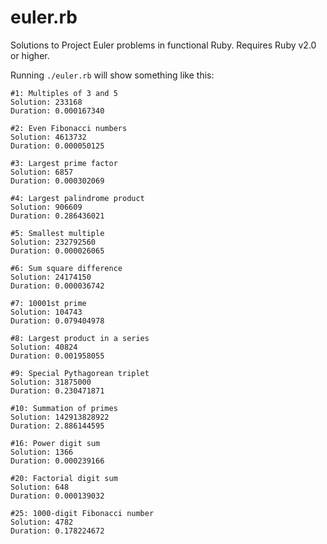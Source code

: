 euler.rb
========

Solutions to Project Euler problems in functional Ruby. Requires Ruby v2.0 or
higher.

Running `./euler.rb` will show something like this:

    #1: Multiples of 3 and 5
    Solution: 233168
    Duration: 0.000167340

    #2: Even Fibonacci numbers
    Solution: 4613732
    Duration: 0.000050125

    #3: Largest prime factor
    Solution: 6857
    Duration: 0.000302069

    #4: Largest palindrome product
    Solution: 906609
    Duration: 0.286436021

    #5: Smallest multiple
    Solution: 232792560
    Duration: 0.000026065

    #6: Sum square difference
    Solution: 24174150
    Duration: 0.000036742

    #7: 10001st prime
    Solution: 104743
    Duration: 0.079404978

    #8: Largest product in a series
    Solution: 40824
    Duration: 0.001958055

    #9: Special Pythagorean triplet
    Solution: 31875000
    Duration: 0.230471871

    #10: Summation of primes
    Solution: 142913828922
    Duration: 2.886144595

    #16: Power digit sum
    Solution: 1366
    Duration: 0.000239166

    #20: Factorial digit sum
    Solution: 648
    Duration: 0.000139032

    #25: 1000-digit Fibonacci number
    Solution: 4782
    Duration: 0.178224672
